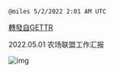 
`@miles 5/2/2022 2:01 AM UTC`

[轉發自GETTR](https://gettr.com/post/p17xuwy85da)

2022.05.01 农场联盟工作汇报

![img](https://media.gettr.com/group10/origin/2022/02/07/03/91050338-c50d-5a70-2249-83adcf48a829/6383d6c383a688bc0ce747d8282e44b3.jpeg)
